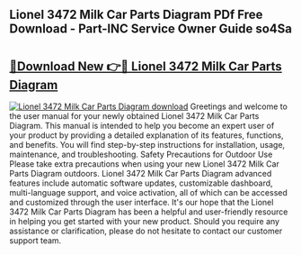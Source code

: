 ## Lionel 3472 Milk Car Parts Diagram PDf Free Download - Part-lNC Service Owner Guide so4Sa

# <h2><a href="http://dfhj5u.blite.top/?on=Lionel+3472+Milk+Car+Parts+Diagram">🔗Download New 👉🔴 Lionel 3472 Milk Car Parts Diagram</a></h2>

[![Lionel 3472 Milk Car Parts Diagram download](https://i.imgur.com/lujVjoI.png)](http://dfhj5u.blite.top/?on=Lionel+3472+Milk+Car+Parts+Diagram)
Greetings and welcome to the user manual for your newly obtained Lionel 3472 Milk Car Parts Diagram. This manual is intended to help you become an expert user of your product by providing a detailed explanation of its features, functions, and benefits. You will find step-by-step instructions for installation, usage, maintenance, and troubleshooting. Safety Precautions for Outdoor Use Please take extra precautions when using your new Lionel 3472 Milk Car Parts Diagram outdoors. Lionel 3472 Milk Car Parts Diagram advanced features include automatic software updates, customizable dashboard, multi-language support, and voice activation, all of which can be accessed and customized through the user interface. It's our hope that the Lionel 3472 Milk Car Parts Diagram has been a helpful and user-friendly resource in helping you get started with your new product. Should you require any assistance or clarification, please do not hesitate to contact our customer support team.

